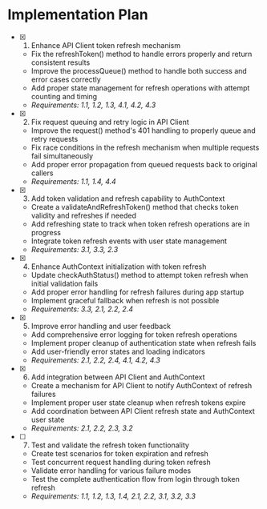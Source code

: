 # Implementation Plan

- [x] 1. Enhance API Client token refresh mechanism



  - Fix the refreshToken() method to handle errors properly and return consistent results
  - Improve the processQueue() method to handle both success and error cases correctly
  - Add proper state management for refresh operations with attempt counting and timing
  - _Requirements: 1.1, 1.2, 1.3, 4.1, 4.2, 4.3_

- [x] 2. Fix request queuing and retry logic in API Client





  - Improve the request() method's 401 handling to properly queue and retry requests
  - Fix race conditions in the refresh mechanism when multiple requests fail simultaneously
  - Add proper error propagation from queued requests back to original callers
  - _Requirements: 1.1, 1.4, 4.4_

- [x] 3. Add token validation and refresh capability to AuthContext



  - Create a validateAndRefreshToken() method that checks token validity and refreshes if needed
  - Add refreshing state to track when token refresh operations are in progress
  - Integrate token refresh events with user state management
  - _Requirements: 3.1, 3.3, 2.3_

- [x] 4. Enhance AuthContext initialization with token refresh




  - Update checkAuthStatus() method to attempt token refresh when initial validation fails
  - Add proper error handling for refresh failures during app startup
  - Implement graceful fallback when refresh is not possible
  - _Requirements: 3.3, 2.1, 2.2, 2.4_

- [x] 5. Improve error handling and user feedback






  - Add comprehensive error logging for token refresh operations
  - Implement proper cleanup of authentication state when refresh fails
  - Add user-friendly error states and loading indicators
  - _Requirements: 2.1, 2.2, 2.4, 4.1, 4.2, 4.3_

- [x] 6. Add integration between API Client and AuthContext





  - Create a mechanism for API Client to notify AuthContext of refresh failures
  - Implement proper user state cleanup when refresh tokens expire
  - Add coordination between API Client refresh state and AuthContext user state
  - _Requirements: 2.1, 2.2, 2.3, 3.2_

- [ ] 7. Test and validate the refresh token functionality





  - Create test scenarios for token expiration and refresh
  - Test concurrent request handling during token refresh
  - Validate error handling for various failure modes
  - Test the complete authentication flow from login through token refresh
  - _Requirements: 1.1, 1.2, 1.3, 1.4, 2.1, 2.2, 3.1, 3.2, 3.3_